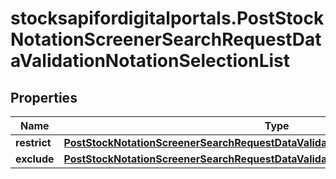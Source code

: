 # stocksapifordigitalportals.PostStockNotationScreenerSearchRequestDataValidationNotationSelectionList

## Properties

Name | Type | Description | Notes
------------ | ------------- | ------------- | -------------
**restrict** | [**PostStockNotationScreenerSearchRequestDataValidationNotationSelectionListRestrict**](PostStockNotationScreenerSearchRequestDataValidationNotationSelectionListRestrict.md) |  | [optional] 
**exclude** | [**PostStockNotationScreenerSearchRequestDataValidationNotationSelectionListExclude**](PostStockNotationScreenerSearchRequestDataValidationNotationSelectionListExclude.md) |  | [optional] 


